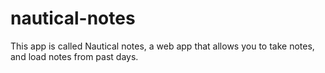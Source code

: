 # nautical-notes

This app is called Nautical notes, a web app that allows you to take notes, and load notes from past days.